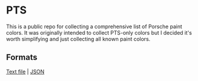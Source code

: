 # PTS

This is a public repo for collecting a comprehensive list of Porsche paint colors. It was originally
intended to collect PTS-only colors but I decided it's worth simplifying and just collecting all
known paint colors.

## Formats

[Text file](/colors.txt) | [JSON](/colors.json)
